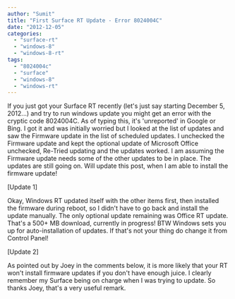 ```yaml
---
author: "Sumit"
title: "First Surface RT Update - Error 8024004C"
date: "2012-12-05"
categories: 
  - "surface-rt"
  - "windows-8"
  - "windows-8-rt"
tags: 
  - "8024004c"
  - "surface"
  - "windows-8"
  - "windows-rt"
---
```


If you just got your Surface RT recently (let's just say starting December 5, 2012...) and try to run windows update you might get an error with the cryptic code 8024004C. As of typing this, it's 'unreported' in Google or Bing. I got it and was initially worried but I looked at the list of updates and saw the Firmware update in the list of scheduled updates. I unchecked the Firmware update and kept the optional update of Microsoft Office unchecked, Re-Tried updating and the updates worked. I am assuming the Firmware update needs some of the other updates to be in place. The updates are still going on. Will update this post, when I am able to install the firmware update!

\[Update 1\]

Okay, Windows RT updated itself with the other items first, then installed the firmware during reboot, so I didn't have to go back and install the update manually. The only optional update remaining was Office RT update. That's a 500+ MB download, currently in progress! BTW Windows sets you up for auto-installation of updates. If that's not your thing do change it from Control Panel!

\[Update 2\]

As pointed out by Joey in the comments below, it is more likely that your RT won't install firmware updates if you don't have enough juice. I clearly remember my Surface being on charge when I was trying to update. So thanks Joey, that's a very useful remark.
